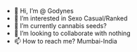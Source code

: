 - 👋 Hi, I’m @ Godynes
- 👀 I’m interested in Sexo Casual/Ranked  
- 🌱 I’m currently cannabis seeds? 
- 💞️ I’m looking to collaborate with nothing
- 📫 How to reach me? Mumbai-India
